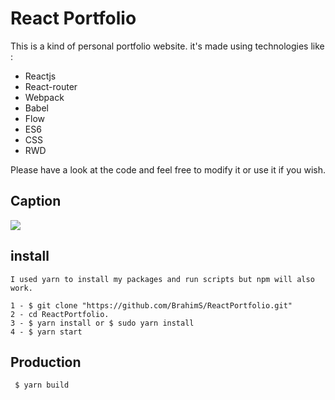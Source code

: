 # React Portfolio
This is a kind of personal portfolio website. it's made using technologies like :
* Reactjs
* React-router
* Webpack
* Babel
* Flow
* ES6
* CSS
* RWD

 Please have a look at the code and feel free to modify it or use it if you wish.

## Caption
![](http://brahimsourny.com/caption.png)

## install
```
I used yarn to install my packages and run scripts but npm will also work.

1 - $ git clone "https://github.com/BrahimS/ReactPortfolio.git"
2 - cd ReactPortfolio.
3 - $ yarn install or $ sudo yarn install
4 - $ yarn start

```
## Production

```
 $ yarn build
